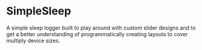 # SimpleSleep
A simple sleep logger built to play around with custom slider designs and to get a better understanding of programmatically creating layouts to cover multiply device sizes.
